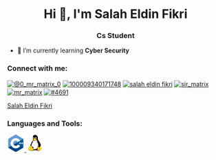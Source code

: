 <h1 align="center">Hi 👋, I'm Salah Eldin Fikri</h1>
<h3 align="center">Cs Student</h3>

- 🌱 I’m currently learning **Cyber Security**

<h3 align="left">Connect with me:</h3>
<p align="left">
<a href="https://twitter.com/@0_mr_matrix_0" target="blank"><img align="center" src="https://raw.githubusercontent.com/rahuldkjain/github-profile-readme-generator/master/src/images/icons/Social/twitter.svg" alt="@0_mr_matrix_0" height="30" width="40" /></a>
<a href="https://fb.com/100009340171748" target="blank"><img align="center" src="https://raw.githubusercontent.com/rahuldkjain/github-profile-readme-generator/master/src/images/icons/Social/facebook.svg" alt="100009340171748" height="30" width="40" /></a>
<a href="https://www.hackerrank.com/salah eldin fikri" target="blank"><img align="center" src="https://raw.githubusercontent.com/rahuldkjain/github-profile-readme-generator/master/src/images/icons/Social/hackerrank.svg" alt="salah eldin fikri" height="30" width="40" /></a>
<a href="https://codeforces.com/profile/sir_matrix" target="blank"><img align="center" src="https://raw.githubusercontent.com/rahuldkjain/github-profile-readme-generator/master/src/images/icons/Social/codeforces.svg" alt="sir_matrix" height="30" width="40" /></a>
<a href="https://www.leetcode.com/mr_matrix" target="blank"><img align="center" src="https://raw.githubusercontent.com/rahuldkjain/github-profile-readme-generator/master/src/images/icons/Social/leet-code.svg" alt="mr_matrix" height="30" width="40" /></a>
<a href="https://discord.gg/#4691" target="blank"><img align="center" src="https://raw.githubusercontent.com/rahuldkjain/github-profile-readme-generator/master/src/images/icons/Social/discord.svg" alt="#4691" height="30" width="40" /></a>
</p>
<div class="badge-base LI-profile-badge" data-locale="en_US" data-size="medium" data-theme="light" data-type="HORIZONTAL" data-vanity="salah-eldin-fikri-1ab233218" data-version="v1"><a class="badge-base__link LI-simple-link" href="https://eg.linkedin.com/in/salah-eldin-fikri-1ab233218?trk=profile-badge">Salah Eldin Fikri</a></div>
<h3 align="left">Languages and Tools:</h3>
<p align="left"> <a href="https://www.w3schools.com/cpp/" target="_blank" rel="noreferrer"> <img src="https://raw.githubusercontent.com/devicons/devicon/master/icons/cplusplus/cplusplus-original.svg" alt="cplusplus" width="40" height="40"/> </a> <a href="https://www.linux.org/" target="_blank" rel="noreferrer"> <img src="https://raw.githubusercontent.com/devicons/devicon/master/icons/linux/linux-original.svg" alt="linux" width="40" height="40"/> </a> </p>

